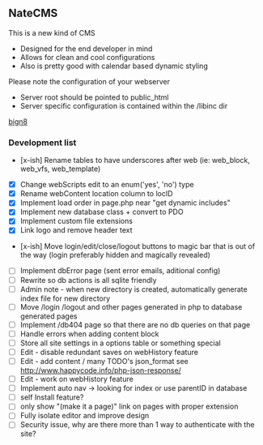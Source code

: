 ## NateCMS

This is a new kind of CMS

* Designed for the end developer in mind
* Allows for clean and cool configurations
* Also is pretty good with calendar based dynamic styling

Please note the configuration of your webserver

* Server root should be pointed to public_html
* Server specific configuration is contained within the /libinc dir

[bign8](http://nathanjwoods.com)

### Development list
- [x-ish] Rename tables to have underscores after web (ie: web_block, web_vfs, web_template)
- [x] Change webScripts edit to an enum('yes', 'no') type
- [x] Rename webContent location column to locID
- [x] Implement load order in page.php near "get dynamic includes"
- [x] Implement new database class + convert to PDO
- [x] Implement custom file extensions
- [x] Link logo and remove header text
- [x-ish] Move login/edit/close/logout buttons to magic bar that is out of the way (login preferably hidden and magically revealed)
- [ ] Implement dbError page (sent error emails, aditional config)
- [ ] Rewrite so db actions is all sqlite friendly
- [ ] Admin note - when new directory is created, automatically generate index file for new directory
- [ ] Move /login /logout and other pages generated in php to database generated pages
- [ ] Implement /db404 page so that there are no db queries on that page
- [ ] Handle errors when adding content block
- [ ] Store all site settings in a options table or something special
- [ ] Edit - disable redundant saves on webHistory feature
- [ ] Edit - add content / many TODO's json_format see http://www.happycode.info/php-json-response/
- [ ] Edit - work on webHistory feature
- [ ] Implement auto nav -> looking for index or use parentID in database
- [ ] self Install feature?
- [ ] only show "(make it a page)" link on pages with proper extension
- [ ] Fully isolate editor and improve design
- [ ] Security issue, why are there more than 1 way to authenticate with the site?